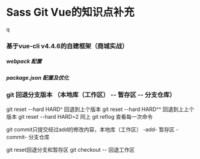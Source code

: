 # Sass Git Vue的知识点补充
q
### 基于vue-cli v4.4.6的自建框架（商城实战）
##### webpack 配置 
##### package.json 配置及优化

### git 回退分支版本 （本地库（工作区） -- 暂存区 -- 分支仓库）
  git reset --hard HARD^ 回退到上个版本
  git reset --hard HARD^^ 回退到上上个版本
  git reset --hard HARD~2 同上
  git reflog 查看每一次命令

  git commit只提交经过add的修改内容，本地库（工作区） -add- 暂存区 -commit- 分支仓库

  git reset回退分支和暂存区   git checkout -- <file> 回退工作区